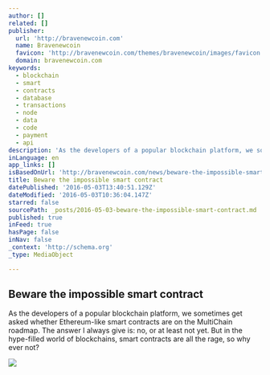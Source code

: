```yaml
---
author: []
related: []
publisher:
  url: 'http://bravenewcoin.com'
  name: Bravenewcoin
  favicon: 'http://bravenewcoin.com/themes/bravenewcoin/images/favicon.ico'
  domain: bravenewcoin.com
keywords:
  - blockchain
  - smart
  - contracts
  - database
  - transactions
  - node
  - data
  - code
  - payment
  - api
description: 'As the developers of a popular blockchain platform, we sometimes get asked whether Ethereum-like smart contracts are on the MultiChain roadmap. The answer I always give is: no, or at least not yet. But in the hype-filled world of blockchains, smart contracts are all the rage, so why ever not?'
inLanguage: en
app_links: []
isBasedOnUrl: 'http://bravenewcoin.com/news/beware-the-impossible-smart-contract/'
title: Beware the impossible smart contract
datePublished: '2016-05-03T13:40:51.129Z'
dateModified: '2016-05-03T10:36:04.147Z'
starred: false
sourcePath: _posts/2016-05-03-beware-the-impossible-smart-contract.md
published: true
inFeed: true
hasPage: false
inNav: false
_context: 'http://schema.org'
_type: MediaObject

---
```

<article style=""><h1>Beware the impossible smart contract</h1><p>As the developers of a popular blockchain platform, we sometimes get asked whether Ethereum-like smart contracts are on the MultiChain roadmap. The answer I always give is: no, or at least not yet. But in the hype-filled world of blockchains, smart contracts are all the rage, so why ever not?</p><img src="http://bravenewcoin.com/assets/Uploads/_resampled/CroppedImage400400-Multichain-Banner.png" /></article>